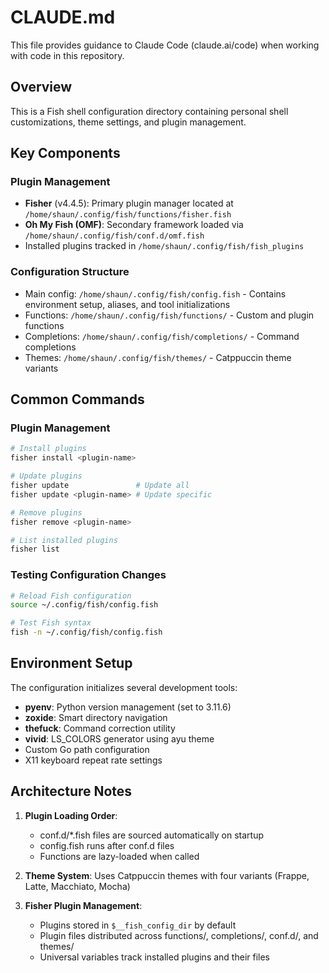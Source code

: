 # CLAUDE.md

This file provides guidance to Claude Code (claude.ai/code) when working with code in this repository.

## Overview

This is a Fish shell configuration directory containing personal shell customizations, theme settings, and plugin management.

## Key Components

### Plugin Management
- **Fisher** (v4.4.5): Primary plugin manager located at `/home/shaun/.config/fish/functions/fisher.fish`
- **Oh My Fish (OMF)**: Secondary framework loaded via `/home/shaun/.config/fish/conf.d/omf.fish`
- Installed plugins tracked in `/home/shaun/.config/fish/fish_plugins`

### Configuration Structure
- Main config: `/home/shaun/.config/fish/config.fish` - Contains environment setup, aliases, and tool initializations
- Functions: `/home/shaun/.config/fish/functions/` - Custom and plugin functions
- Completions: `/home/shaun/.config/fish/completions/` - Command completions
- Themes: `/home/shaun/.config/fish/themes/` - Catppuccin theme variants

## Common Commands

### Plugin Management
```bash
# Install plugins
fisher install <plugin-name>

# Update plugins
fisher update               # Update all
fisher update <plugin-name> # Update specific

# Remove plugins
fisher remove <plugin-name>

# List installed plugins
fisher list
```

### Testing Configuration Changes
```bash
# Reload Fish configuration
source ~/.config/fish/config.fish

# Test Fish syntax
fish -n ~/.config/fish/config.fish
```

## Environment Setup

The configuration initializes several development tools:
- **pyenv**: Python version management (set to 3.11.6)
- **zoxide**: Smart directory navigation
- **thefuck**: Command correction utility
- **vivid**: LS_COLORS generator using ayu theme
- Custom Go path configuration
- X11 keyboard repeat rate settings

## Architecture Notes

1. **Plugin Loading Order**: 
   - conf.d/*.fish files are sourced automatically on startup
   - config.fish runs after conf.d files
   - Functions are lazy-loaded when called

2. **Theme System**: Uses Catppuccin themes with four variants (Frappe, Latte, Macchiato, Mocha)

3. **Fisher Plugin Management**: 
   - Plugins stored in `$__fish_config_dir` by default
   - Plugin files distributed across functions/, completions/, conf.d/, and themes/
   - Universal variables track installed plugins and their files
